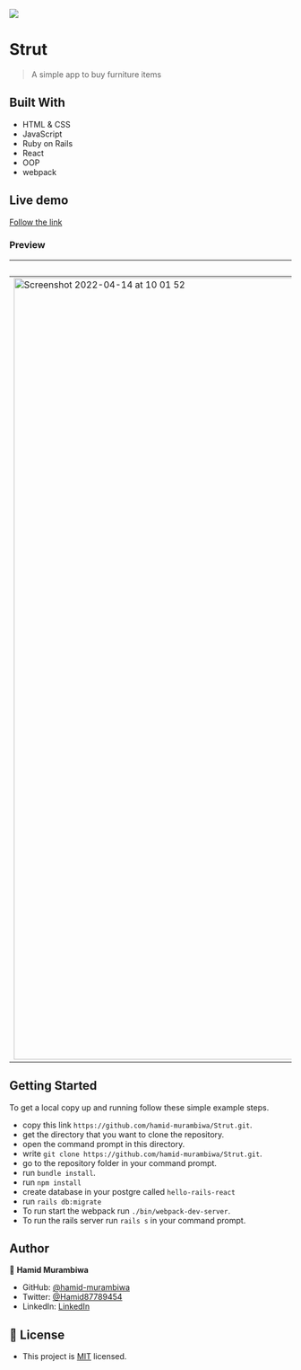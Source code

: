 ![](https://img.shields.io/badge/Microverse-blueviolet)

# Strut 

> A simple app to buy furniture items

## Built With

- HTML & CSS
- JavaScript
- Ruby on Rails
- React
- OOP
- webpack

## Live demo

[Follow the link]()
### Preview

Homepage | Reservations page
------------- | -------------
<img width="1392" alt="Screenshot 2022-04-14 at 10 01 52" src="https://user-images.githubusercontent.com/71644515/178300073-a102aa44-31a8-4cf1-b0b4-71e9ecd51d4c.png"> | <img width="1392" alt="Screenshot 2022-04-14 at 10 02 08" src="https://user-images.githubusercontent.com/71644515/178300155-2f2ff46e-199e-4e08-86aa-77a7dc4b1a14.png">

## Getting Started

To get a local copy up and running follow these simple example steps.

- copy this link `https://github.com/hamid-murambiwa/Strut.git`.
- get the directory that you want to clone the repository.
- open the command prompt in this directory.
- write `git clone https://github.com/hamid-murambiwa/Strut.git`.
- go to the repository folder in your command prompt.
- run `bundle install`.
- run `npm install`
- create database in your postgre called `hello-rails-react`
- run `rails db:migrate`
- To run start the webpack run `./bin/webpack-dev-server`.
- To run the rails server run  `rails s` in your command prompt.
## Author

👤 **Hamid Murambiwa**

- GitHub: [@hamid-murambiwa](https://github.com/hamid-murambiwa/)
- Twitter: [@Hamid87789454](https://twitter.com/Hamid87789454/)
- LinkedIn: [LinkedIn](https://linkedin.com/in/hamid-murambiwa/)
## 📝 License

- This project is [MIT](./LICENSE) licensed.
